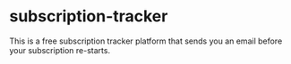 # subscription-tracker
This is a free subscription tracker platform that sends you an email before your subscription re-starts.
